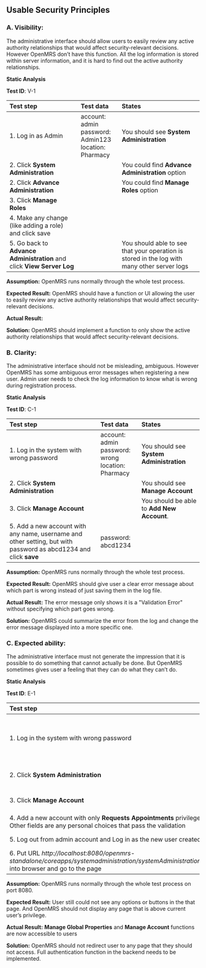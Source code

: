 ## Usable Security Principles ##

### A. Visibility: ###

The administrative interface should allow users to easily review any active authority relationships that would affect security-relevant decisions. However OpenMRS don’t have this function. All the log information is stored within server information, and it is hard to find out the active authority relationships.

**Static Analysis**

**Test ID**: V-1

| Test step         | Test data     | States  |
| :---              | :---           | :---        |
|1. Log in as Admin	| account: admin <br> password: Admin123 <br> location: Pharmacy | You should see **System Administration**   |
|2. Click **System Administration** | | You could find **Advance Administration** option |
|2. Click **Advance Administration** | | You could find **Manage Roles** option |
|3. Click **Manage Roles** | |  |
|4. Make any change (like adding a role) and click save | | |
|5. Go back to **Advance Administration** and click **View Server Log** | | You should able to see that your operation is stored in the log with many other server logs |

**Assumption:** OpenMRS runs normally through the whole test process.

**Expected Result:** OpenMRS should have a function or UI allowing the user to easily review any active authority relationships that would affect security-relevant decisions.

**Actual Result:** 


**Solution:** OpenMRS should implement a function to only show the active authority relationships that would affect security-relevant decisions.



### B. Clarity: ###
The administrative interface should not be misleading, ambiguous. However OpenMRS has some ambiguous error messages when registering a new user. Admin user needs to check the log information to know what is wrong during registration process.

**Static Analysis**

**Test ID**: C-1

| Test step         | Test data     | States  |
| :---              | :---           | :---        |
|1. Log in the system with wrong password | account: admin <br> password: wrong <br> location: Pharmacy  | You should see **System Administration**   |
|2. Click **System Administration** | | You should see **Manage Account** |
|3. Click **Manage Account** | | You should be able to **Add New Account**.|
|5. Add a new account with any name, username and other setting, but with password as abcd1234 and click **save** | password: abcd1234 | |

**Assumption:** OpenMRS runs normally through the whole test process.

**Expected Result:** OpenMRS should give user a clear error message about which part is wrong instead of just saving them in the log file.

**Actual Result:** 
The error message only shows it is a "Validation Error" without specifying which part goes wrong.


**Solution:** OpenMRS could summarize the error from the log and change the error message displayed into a more specific one. 



### C. Expected ability: ###
The administrative interface must not generate the impression that it is possible to do something that cannot actually be done. But OpenMRS sometimes gives user a feeling that they can do what they can’t do.

**Static Analysis**

**Test ID**: E-1

| Test step         | Test data     | States  |
| :---              | :---           | :---        |
|1. Log in the system with wrong password | account: admin <br> password: wrong <br> location: Pharmacy  | You should see **System Administration**   |
|2. Click **System Administration** | | You should see **Manage Account** |
|3. Click **Manage Account** | | You should be able to **Add New Account**.|
|4. Add a new account with only **Requests Appointments** privilege. Other fields are any personal choices that pass the validation |||
|5. Log out from admin account and Log in as the new user created|| No button in the main Page |
|6. Put URL *http://localhost:8080/openmrs-standalone/coreapps/systemadministration/systemAdministration.page* into browser and go to the page ||  |


**Assumption:** OpenMRS runs normally through the whole test process on port 8080.

**Expected Result:** User still could not see any options or buttons in the that page. And OpenMRS should not display any page that is above current user’s privilege.

**Actual Result:**
**Manage Global Properties** and **Manage Account** functions are now accessible to users


**Solution:** OpenMRS should not redirect user to any page that they should not access. Full authentication function in the backend needs to be implemented.



